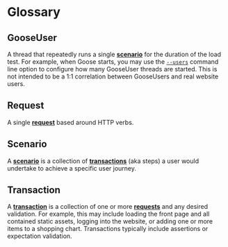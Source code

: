 # Glossary

## GooseUser
A thread that repeatedly runs a single [**scenario**](./getting-started/metrics.html#scenarios) for the duration of the load test. For example, when Goose starts, you may use the [`--users`](./getting-started/common.html#how-many-users-to-simulate) command line option to configure how many GooseUser threads are started. This is not intended to be a 1:1 correlation between GooseUsers and real website users.

## Request
A single [**request**](./getting-started/metrics.html#requests) based around HTTP verbs.

## Scenario
A [**scenario**](./getting-started/metrics.html#scenarios) is a collection of [**transactions**](./getting-started/metrics.html#transactions) (aka steps) a user would undertake to achieve a specific user journey.

## Transaction
A [**transaction**](./getting-started/metrics.html#transactions) is a collection of one or more [**requests**](./getting-started/metrics.html#request) and any desired validation. For example, this may include loading the front page and all contained static assets, logging into the website, or adding one or more items to a shopping chart.  Transactions typically include assertions or expectation validation.
